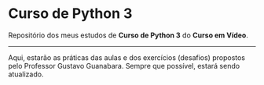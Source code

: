 # Curso de Python 3

Repositório dos meus estudos de **Curso de Python 3** do **Curso em Vídeo**.
***
Aqui, estarão as práticas das aulas e dos exercícios (desafios) propostos pelo Professor Gustavo Guanabara.
Sempre que possível, estará sendo atualizado.
